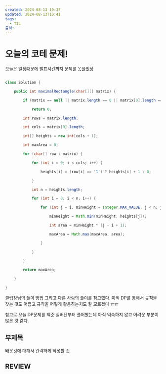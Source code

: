 ```yaml
---
created: 2024-08-13 10:37
updated: 2024-08-13T10:41
tags:
  - TIL
출처: 
---
```

# 오늘의 코테 문제!
오늘은 일정때문에 발표시간까지 문제를 못풀었당

``` java

class Solution {

    public int maximalRectangle(char[][] matrix) {

        if (matrix == null || matrix.length == 0 || matrix[0].length == 0)

            return 0;

        int rows = matrix.length;

        int cols = matrix[0].length;

        int[] heights = new int[cols + 1];

        int maxArea = 0;

        for (char[] row : matrix) {

            for (int i = 0; i < cols; i++) {

                heights[i] = (row[i] == '1') ? heights[i] + 1 : 0;

            }

            int n = heights.length;

            for (int i = 0; i < n; i++) {

                for (int j = i, minHeight = Integer.MAX_VALUE; j < n; j++) {

                    minHeight = Math.min(minHeight, heights[j]);

                    int area = minHeight * (j - i + 1);

                    maxArea = Math.max(maxArea, area);

                }

            }

        }

        return maxArea;

    }

}
```
클럽장님의 풀이 방법 그리고 다른 사람의 풀이를 참고했다. 아직 DP를 통해서 규칙을 찾는 것도 어렵고 규칙을 어떻게 활용하는지도 잘 모르겠다 ㅠㅠ

참고로 오늘 DP문제를 백준 실버단부터 풀어봤는데 아직 익숙하지 않고 어려운 부분이 많은 것 같다. 



## 부제목
배운것에 대해서 간략하게 작성할 것
## REVIEW
